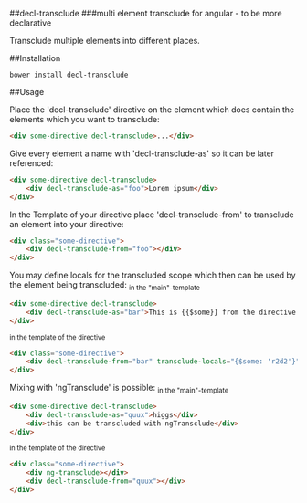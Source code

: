 ##decl-transclude
###multi element transclude for angular - to be more declarative

Transclude multiple elements into different places.

##Installation
````
bower install decl-transclude
````

##Usage

Place the 'decl-transclude' directive on the element which does contain the elements which you want to transclude:
````html
<div some-directive decl-transclude>...</div>
````
Give every element a name with 'decl-transclude-as' so it can be later referenced:
````html
<div some-directive decl-transclude>
    <div decl-transclude-as="foo">Lorem ipsum</div>
</div>
````

In the Template of your directive place 'decl-transclude-from' to transclude an element into your directive:
````html
<div class="some-directive">
    <div decl-transclude-from="foo"></div>
</div>
````


You may define locals for the transcluded scope which then can be used by the element being transcluded:
<sub>in the "main"-template</sub>
````html
<div some-directive decl-transclude>
    <div decl-transclude-as="bar">This is {{$some}} from the directive transcluding me!</div>
</div>
````
<sub>in the template of the directive</sub>
````html
<div class="some-directive">
    <div decl-transclude-from="bar" transclude-locals="{$some: 'r2d2'}"></div>
</div>
````


Mixing with 'ngTransclude' is possible:
<sub>in the "main"-template</sub>
````html
<div some-directive decl-transclude>
    <div decl-transclude-as="quux">higgs</div>
    <div>this can be transcluded with ngTransclude</div>
</div>
````
<sub>in the template of the directive</sub>
````html
<div class="some-directive">
    <div ng-transclude></div>
    <div decl-transclude-from="quux"></div>
</div>
````
